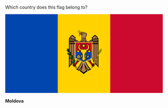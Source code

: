 Which country does this flag belong to?

![Flag of Moldova](images/Flag_of_Moldova.svg)
<!--question-->
**Moldova**